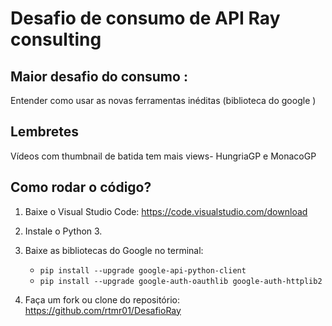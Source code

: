 # Desafio de consumo de API Ray consulting
## Maior desafio do consumo : 
Entender como usar as novas ferramentas inéditas (biblioteca do google )


## Lembretes
Vídeos com thumbnail de batida tem mais views- HungriaGP e MonacoGP


## Como rodar o código?
1. Baixe o Visual Studio Code: https://code.visualstudio.com/download  

2. Instale o Python 3.  

3. Baixe as bibliotecas do Google no terminal:  
   - `pip install --upgrade google-api-python-client`  
   - `pip install --upgrade google-auth-oauthlib google-auth-httplib2`  

4. Faça um fork ou clone do repositório: https://github.com/rtmr01/DesafioRay 
